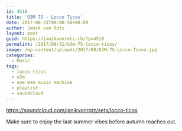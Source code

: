 ```yaml
---
id: 4518
title: 'O3M 75 - Locco Ticos'
date: 2017-08-31T09:00:58+00:00
author: Janik von Rotz
layout: post
guid: https://janikvonrotz.ch/?p=4518
permalink: /2017/08/31/o3m-75-locco-ticos/
image: /wp-content/uploads/2017/08/O3M-75-Locco-Ticos.jpg
categories:
  - Music
tags:
  - locco ticos
  - o3m
  - one man music machine
  - playlist
  - soundcloud
---
```

https://soundcloud.com/janikvonrotz/sets/locco-ticos

Make sure to enjoy the last summer vibes before autumn reaches out.